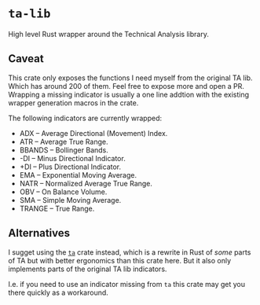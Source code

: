 # `ta-lib`

High level Rust wrapper around the Technical Analysis library.
## Caveat

This crate only exposes the functions I need myself from the original TA lib.
Which has around 200 of them. Feel free to expose more and open a PR. Wrapping
a missing indicator is usually a one line addtion with the existing wrapper
generation macros in the crate.

The following indicators are currently wrapped:

* ADX – Average Directional (Movement) Index.
* ATR – Average True Range.
* BBANDS – Bollinger Bands.
* -DI – Minus Directional Indicator.
* +DI – Plus Directional Indicator.
* EMA – Exponential Moving Average.
* NATR – Normalized Average True Range.
* OBV – On Balance Volume.
* SMA – Simple Moving Average.
* TRANGE – True Range.

## Alternatives

I sugget using the [`ta`](https://crates.io/crates/ta/) crate instead, which is
a rewrite in Rust of *some* parts of TA but with better ergonomics than this
crate here. But it also only implements parts of the original TA lib indicators.

I.e. if you need to use an indicator missing from `ta` this crate may get you
there quickly as a workaround.
